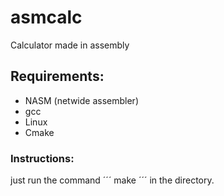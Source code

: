 # asmcalc
Calculator made in assembly

## Requirements:

* NASM (netwide assembler)
* gcc
* Linux
* Cmake

### Instructions:

just run the command 
´´´
make
´´´ in the directory.
